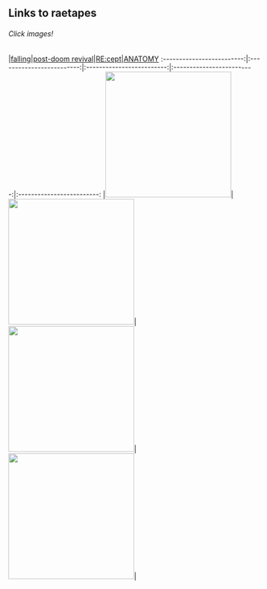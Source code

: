 ## Links to raetapes


###### Click images!

|<a href="https://open.spotify.com/playlist/5O50NWzN6Wg0APnkJommVP?si=32438f3e83cc486f&nd=1">falling</a>|<a href="https://open.spotify.com/playlist/2O65CqWRBxEybS3hJV8VlI?si=b26543a913c2449f">post-doom revival</a>|<a href="https://open.spotify.com/playlist/3qtknr9a0ZCSm12roBG38w?si=54745daec70c4824">RE:cept</a>|<a href="https://open.spotify.com/playlist/5siqTDOweBwq8igh7gxYUt?si=2d1bc67de15d4deb">ANATOMY</a>
:-------------------------:|:-------------------------:|:-------------------------:|:-------------------------:|:-------------------------:
|<a href="https://open.spotify.com/playlist/5O50NWzN6Wg0APnkJommVP?si=32438f3e83cc486f&nd=1"><img src="https://i.scdn.co/image/ab67706c0000bebbd646c6157727ccaffdf88fe3" height="250" width="250"></a>|<a href="https://open.spotify.com/playlist/2O65CqWRBxEybS3hJV8VlI?si=b26543a913c2449f"><img src="https://i.scdn.co/image/ab67706c0000bebb12ea40fcae6fd47215e4140e" height="250" width="250"></a>|<a href="https://open.spotify.com/playlist/3qtknr9a0ZCSm12roBG38w?si=54745daec70c4824"><img src="https://i.scdn.co/image/ab67706c0000bebb2cece0d8aec0b247e1ba1853" height="250" width="250"></a>|<a href="https://open.spotify.com/playlist/5siqTDOweBwq8igh7gxYUt?si=2d1bc67de15d4deb"><img src="https://i.scdn.co/image/ab67706c0000bebbee21c0e9934c1c2a142d5548" height="250" width="250"></a>|
